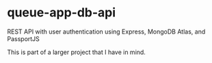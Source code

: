 # queue-app-db-api

REST API with user authentication using Express, MongoDB Atlas, and PassportJS

This is part of a larger project that I have in mind.
